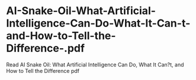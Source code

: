 # AI-Snake-Oil-What-Artificial-Intelligence-Can-Do-What-It-Can-t-and-How-to-Tell-the-Difference-.pdf
Read AI Snake Oil: What Artificial Intelligence Can Do, What It Can?t, and How to Tell the Difference  pdf
